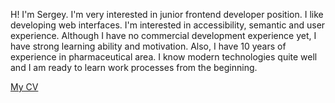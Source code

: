 H! I'm Sergey. I'm very interested in junior frontend developer position. I like developing web interfaces. I'm interested in accessibility, semantic and user experience.
Although I have no commercial development experience yet, I have strong learning ability and motivation. Also, I have 10 years of experience in pharmaceutical area. I know modern technologies quite well and I am ready to learn work processes from the beginning.

[My CV](https://starkovsergey.github.io/StarkovSergey)

